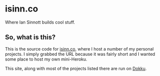 # isinn.co

Where Ian Sinnott builds cool stuff.

## So, what is this?

This is the source code for [isinn.co][isinn], where I host a number of my personal projects. I simply grabbed the URL because it was fairly short and I wanted some place to host my own mini-Heroku.

This site, along with most of the projects listed there are run on [Dokku][dokku].

[isinn]: http://isinn.co
[dokku]: https://github.com/progrium/dokku
